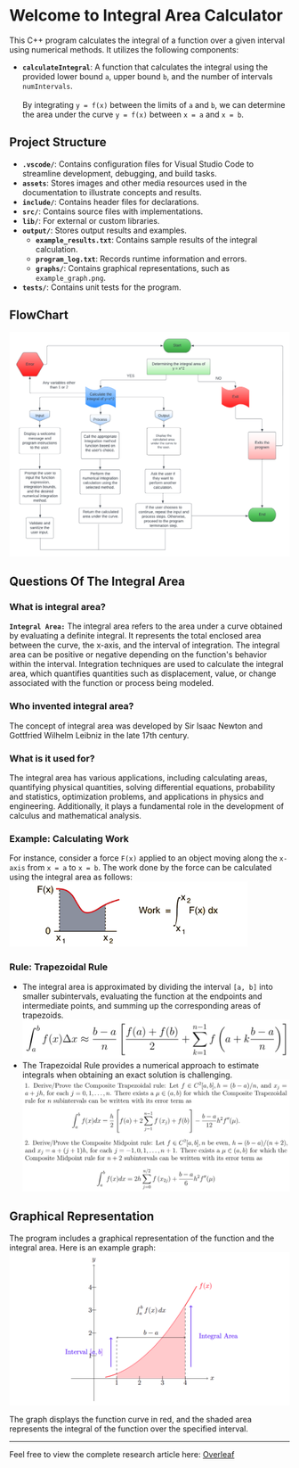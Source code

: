 # Welcome to Integral Area Calculator
This C++ program calculates the integral of a function over a given interval using numerical methods. It utilizes the following components:

- **`calculateIntegral`**: A function that calculates the integral using the provided lower bound `a`, upper bound `b`, and the number of intervals `numIntervals`. <br> <br>
  By integrating `y = f(x)` between the limits of `a` and `b`, we can determine the area under the curve `y = f(x)` between `x = a` and `x = b`.

## Project Structure
- **`.vscode/`**: Contains configuration files for Visual Studio Code to streamline development, debugging, and build tasks.
- **`assets`**: Stores images and other media resources used in the documentation to illustrate concepts and results.
- **`include/`**: Contains header files for declarations.
- **`src/`**: Contains source files with implementations.
- **`lib/`**: For external or custom libraries.
- **`output/`**: Stores output results and examples.
  - **`example_results.txt`**: Contains sample results of the integral calculation.
  - **`program_log.txt`**: Records runtime information and errors.
  - **`graphs/`**: Contains graphical representations, such as `example_graph.png`.
- **`tests/`**: Contains unit tests for the program.

## FlowChart
![Flowchart](./assets/image.png)<br/>

## Questions Of The Integral Area

### What is integral area?

**`Integral Area:`** The integral area refers to the area under a curve obtained by evaluating a definite integral. It represents the total enclosed area between the curve, the x-axis, and the interval of integration. The integral area can be positive or negative depending on the function's behavior within the interval. Integration techniques are used to calculate the integral area, which quantifies quantities such as displacement, value, or change associated with the function or process being modeled.

### Who invented integral area?

The concept of integral area was developed by Sir Isaac Newton and Gottfried Wilhelm Leibniz in the late 17th century.

### What is it used for?

The integral area has various applications, including calculating areas, quantifying physical quantities, solving differential equations, probability and statistics, optimization problems, and applications in physics and engineering. Additionally, it plays a fundamental role in the development of calculus and mathematical analysis.

### Example: Calculating Work

For instance, consider a force `F(x)` applied to an object moving along the `x-axis` from `x = a` to `x = b`. The work done by the force can be calculated using the integral area as follows: <br/>
![Work Example](./assets/image1.png) <br/>

### Rule: Trapezoidal Rule

- The integral area is approximated by dividing the interval `[a, b]` into smaller subintervals, evaluating the function at the endpoints and intermediate points, and summing up the corresponding areas of trapezoids. <br>
![Trapezoidal Rule](./assets/image2.png) <br/>
- The Trapezoidal Rule provides a numerical approach to estimate integrals when obtaining an exact solution is challenging. <br/>
![Trapezoidal Rule Approximation](./assets/image3.png)<br/>

## Graphical Representation

The program includes a graphical representation of the function and the integral area. Here is an example graph: <br/>
![Graphical Representation](./assets/graph_rep.png )

The graph displays the function curve in red, and the shaded area represents the integral of the function over the specified interval.

---

Feel free to view the complete research article here: [Overleaf](https://www.overleaf.com/read/wwywpttmwfmx) <br/>
